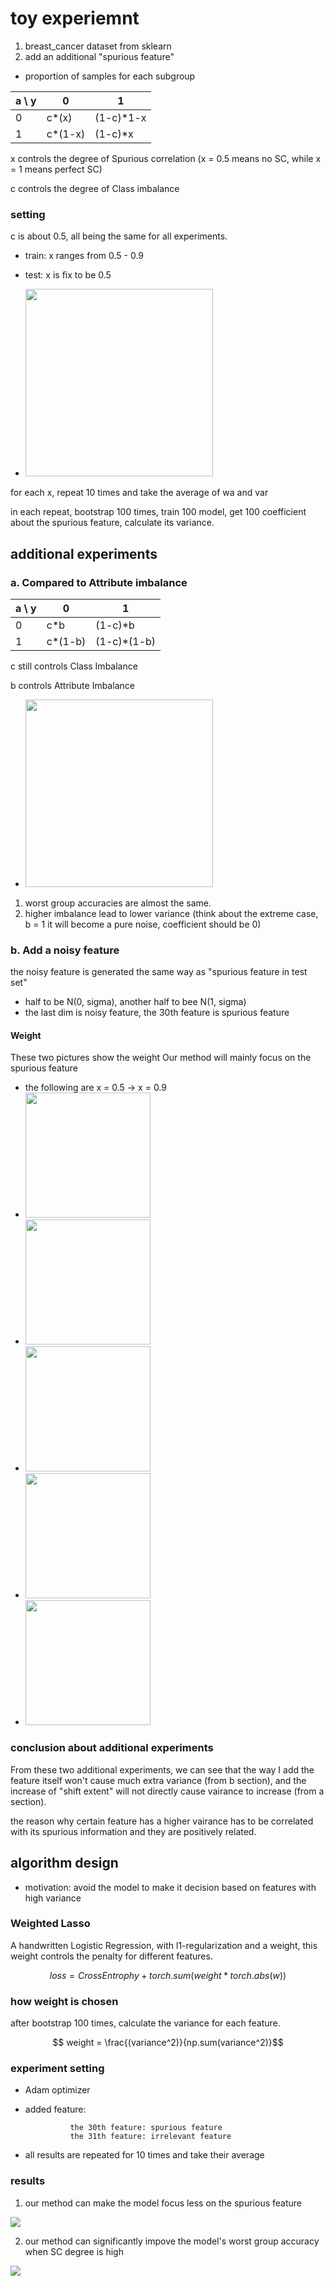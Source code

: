 # toy experiemnt
1. breast_cancer dataset from sklearn
2. add an additional "spurious feature"
- proportion of samples for each subgroup

|  a \ y   | 0  |  1  |
|  ----  | ----  | ---- |
| 0  |  c*(x) |  (1-c)*1-x |
| 1  | c*(1-x) | (1-c)*x  |

x controls the degree of Spurious correlation (x = 0.5 means no SC, while x = 1 means perfect SC)

c controls the degree of Class imbalance

### setting
c is about 0.5, all being the same for all experiments.
- train: x ranges from 0.5 - 0.9
- test: x is fix to be 0.5

- <img src="images/toy.png" height=300>

for each x, repeat 10 times and take the average of wa and var

in each repeat, bootstrap 100 times, train 100 model, get 100 coefficient about the spurious feature, calculate its variance.

## additional experiments

### a. Compared to Attribute imbalance
 
|  a \ y   | 0  |  1  |
|  ----  | ----  | ---- |
| 0  |  c*b |  (1-c)*b |
| 1  | c*(1-b) | (1-c)*(1-b)  |

c still controls Class Imbalance

b controls Attribute Imbalance
- <img src="images/toy_AI.png" height=300>
  
1. worst group accuracies are almost the same.
2. higher imbalance lead to lower variance (think about the extreme case, b = 1 it will become a pure noise, coefficient should be 0)

### b. Add a noisy feature
the noisy feature is generated the same way as "spurious feature in test set"

- half to be N(0, sigma), another half to bee N(1, sigma)
- the last dim is noisy feature, the 30th feature is spurious feature

#### Weight
These two pictures show the weight
Our method will mainly focus on the spurious feature

- the following are x = 0.5 -> x = 0.9
- <img src="images/toy_weight_0.5.png" height = 200>
- <img src="images/toy_weight_0.6.png" height = 200>
- <img src="images/toy_weight_0.7.png" height = 200>
- <img src="images/toy_weight_0.8.png" height = 200>
- <img src="images/toy_weight_0.9.png" height = 200>

### conclusion about additional experiments
From these two additional experiments, we can see that the way I add the feature itself won't cause much extra variance (from b section), and the increase of "shift extent" will not directly cause vairance to increase (from a section).

the reason why certain feature has a higher vairance has to be correlated with its spurious information and they are positively related.

## algorithm design
- motivation: avoid the model to make it decision based on features with high variance

### Weighted Lasso
A handwritten Logistic Regression, with l1-regularization and a weight, this weight controls the penalty for different features.

$$ loss = Cross Entrophy + torch.sum(weight * torch.abs(w))$$

### how weight is chosen
after bootstrap 100 times, calculate the variance for each feature.

$$ weight = \frac{(variance^2)}{np.sum(variance^2)}$$

### experiment setting
- Adam optimizer
- added feature: 

                the 30th feature: spurious feature
                the 31th feature: irrelevant feature
- all results are repeated for 10 times and take their average

### results
1. our method can make the model focus less on the spurious feature
<img src="images/toy_weight_param.png">

2. our method can significantly impove the model's worst group accuracy when SC degree is high
<img src="images/toy_weight_Lasso.png">



